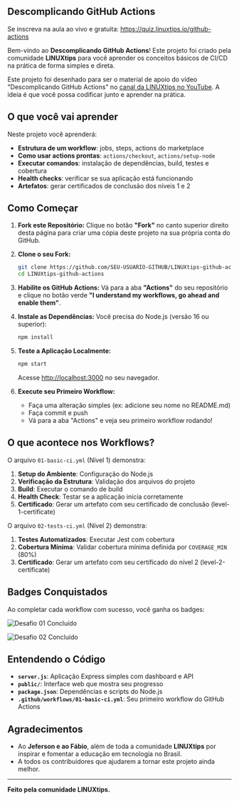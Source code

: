 ## Descomplicando GitHub Actions

Se inscreva na aula ao vivo e gratuita: https://quiz.linuxtips.io/github-actions

Bem-vindo ao **Descomplicando GitHub Actions**! Este projeto foi criado pela comunidade **LINUXtips** para você aprender os conceitos básicos de CI/CD na prática de forma simples e direta.

Este projeto foi desenhado para ser o material de apoio do vídeo "Descomplicando GitHub Actions" no [canal da LINUXtips no YouTube](https://youtube.com/linuxtips). A ideia é que você possa codificar junto e aprender na prática.

## O que você vai aprender

Neste projeto você aprenderá:

- **Estrutura de um workflow**: jobs, steps, actions do marketplace
- **Como usar actions prontas**: `actions/checkout`, `actions/setup-node`
- **Executar comandos**: instalação de dependências, build, testes e cobertura
- **Health checks**: verificar se sua aplicação está funcionando
- **Artefatos**: gerar certificados de conclusão dos níveis 1 e 2

## Como Começar

1.  **Fork este Repositório:**
    Clique no botão **"Fork"** no canto superior direito desta página para criar uma cópia deste projeto na sua própria conta do GitHub.

2.  **Clone o seu Fork:**
    ```bash
    git clone https://github.com/SEU-USUARIO-GITHUB/LINUXtips-github-actions.git
    cd LINUXtips-github-actions
    ```

3.  **Habilite os GitHub Actions:**
    Vá para a aba **"Actions"** do seu repositório e clique no botão verde **"I understand my workflows, go ahead and enable them"**.

4.  **Instale as Dependências:**
    Você precisa do Node.js (versão 16 ou superior):
    ```bash
    npm install
    ```

5.  **Teste a Aplicação Localmente:**
    ```bash
    npm start
    ```
    Acesse [http://localhost:3000](http://localhost:3000) no seu navegador.

6.  **Execute seu Primeiro Workflow:**
    - Faça uma alteração simples (ex: adicione seu nome no README.md)
    - Faça commit e push
    - Vá para a aba "Actions" e veja seu primeiro workflow rodando!

## O que acontece nos Workflows?

O arquivo `01-basic-ci.yml` (Nível 1) demonstra:

1. **Setup do Ambiente**: Configuração do Node.js
2. **Verificação da Estrutura**: Validação dos arquivos do projeto
3. **Build**: Executar o comando de build
4. **Health Check**: Testar se a aplicação inicia corretamente
5. **Certificado**: Gerar um artefato com seu certificado de conclusão (level-1-certificate)

O arquivo `02-tests-ci.yml` (Nível 2) demonstra:

1. **Testes Automatizados**: Executar Jest com cobertura
2. **Cobertura Mínima**: Validar cobertura mínima definida por `COVERAGE_MIN` (80%)
3. **Certificado**: Gerar um artefato com seu certificado do nível 2 (level-2-certificate)

## Badges Conquistados

Ao completar cada workflow com sucesso, você ganha os badges:

![Desafio 01 Concluído](https://img.shields.io/badge/Desafio_01-Concluído-brightgreen?style=for-the-badge&logo=githubactions&logoColor=white)

![Desafio 02 Concluído](https://img.shields.io/badge/Desafio_02-Concluído-8a2be2?style=for-the-badge&logo=github&logoColor=white)

## Entendendo o Código

- **`server.js`**: Aplicação Express simples com dashboard e API
- **`public/`**: Interface web que mostra seu progresso
- **`package.json`**: Dependências e scripts do Node.js
- **`.github/workflows/01-basic-ci.yml`**: Seu primeiro workflow do GitHub Actions

## Agradecimentos

- Ao **Jeferson e ao Fábio**, além de toda a comunidade **LINUXtips** por inspirar e fomentar a educação em tecnologia no Brasil.
- A todos os contribuidores que ajudarem a tornar este projeto ainda melhor.

---

**Feito pela comunidade LINUXtips.**



